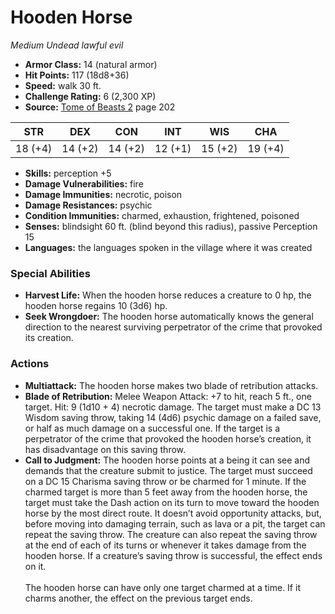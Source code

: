 # Hooden Horse

*Medium* *Undead* *lawful evil*

- **Armor Class:** 14 (natural armor)
- **Hit Points:** 117 (18d8+36)
- **Speed:** walk 30 ft.
- **Challenge Rating:** 6 (2,300 XP)
- **Source:** [Tome of Beasts 2](https://koboldpress.com/kpstore/product/tome-of-beasts-2-for-5th-edition) page 202

| STR | DEX | CON | INT | WIS | CHA |
| --- | --- | --- | --- | --- | --- |
| 18 (+4) | 14 (+2) | 14 (+2) | 12 (+1) | 15 (+2) | 19 (+4) |

- **Skills:** perception +5
- **Damage Vulnerabilities:** fire
- **Damage Immunities:** necrotic, poison
- **Damage Resistances:** psychic
- **Condition Immunities:** charmed, exhaustion, frightened, poisoned
- **Senses:** blindsight 60 ft. (blind beyond this radius), passive Perception 15
- **Languages:** the languages spoken in the village where it was created

### Special Abilities

- **Harvest Life:** When the hooden horse reduces a creature to 0 hp, the hooden horse regains 10 (3d6) hp.
- **Seek Wrongdoer:** The hooden horse automatically knows the general direction to the nearest surviving perpetrator of the crime that provoked its creation.

### Actions

- **Multiattack:** The hooden horse makes two blade of retribution attacks.
- **Blade of Retribution:** Melee Weapon Attack: +7 to hit, reach 5 ft., one target. Hit: 9 (1d10 + 4) necrotic damage. The target must make a DC 13 Wisdom saving throw, taking 14 (4d6) psychic damage on a failed save, or half as much damage on a successful one. If the target is a perpetrator of the crime that provoked the hooden horse’s creation, it has disadvantage on this saving throw.
- **Call to Judgment:** The hooden horse points at a being it can see and demands that the creature submit to justice. The target must succeed on a DC 15 Charisma saving throw or be charmed for 1 minute. If the charmed target is more than 5 feet away from the hooden horse, the target must take the Dash action on its turn to move toward the hooden horse by the most direct route. It doesn’t avoid opportunity attacks, but, before moving into damaging terrain, such as lava or a pit, the target can repeat the saving throw. The creature can also repeat the saving throw at the end of each of its turns or whenever it takes damage from the hooden horse. If a creature’s saving throw is successful, the effect ends on it.<br><br>The hooden horse can have only one target charmed at a time. If it charms another, the effect on the previous target ends.


